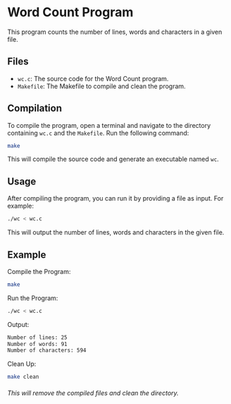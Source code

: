 # Word Count Program

This program counts the number of lines, words and characters in a given file.

## Files

- `wc.c`: The source code for the Word Count program.
- `Makefile`: The Makefile to compile and clean the program.

## Compilation

To compile the program, open a terminal and navigate to the directory containing `wc.c` and the `Makefile`. Run the following command:

```sh
make
```

This will compile the source code and generate an executable named `wc`.

## Usage

After compiling the program, you can run it by providing a file as input. For example:

```sh
./wc < wc.c
```

This will output the number of lines, words and characters in the given file.

## Example

Compile the Program:

```sh
make
```

Run the Program:

```sh
./wc < wc.c
```

Output:

```sh
Number of lines: 25
Number of words: 91
Number of characters: 594
```

Clean Up:

```sh
make clean
```

###### This will remove the compiled files and clean the directory.
